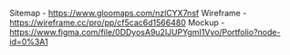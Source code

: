 Sitemap -  https://www.gloomaps.com/nzlCYX7nsf
Wireframe - https://wireframe.cc/pro/pp/cf5cac6d1566480
Mockup - https://www.figma.com/file/0DDyosA9u2lJUPYgmI1Vyo/Portfolio?node-id=0%3A1
